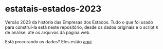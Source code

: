 # estatais-estados-2023
 
Versão 2023 da história das Empresas dos Estados. Tudo o que foi usado para construí-la está neste repositório, desde os dados originais e o script `R` de análise, até os arquivos da página web.

Está procurando os dados? Eles estão [aqui](./dados/dados.csv).

